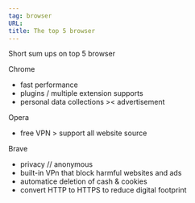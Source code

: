 ```yaml
---
tag: browser
URL:
title: The top 5 browser
---
```


Short sum ups on top 5 browser

Chrome
- fast performance
- plugins / multiple extension supports
- personal data collections >< advertisement

Opera
- free VPN > support all website source

Brave
- privacy // anonymous
- built-in VPn that block harmful websites and ads
- automatice deletion of cash & cookies
- convert HTTP to HTTPS to reduce digital footprint